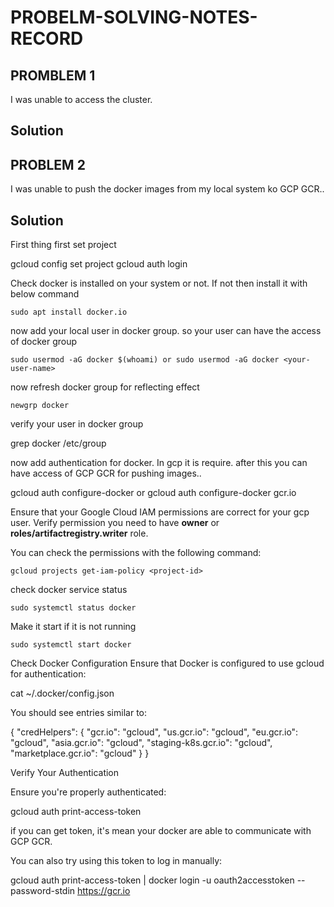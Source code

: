 # PROBELM-SOLVING-NOTES-RECORD

## PROMBLEM 1

I was unable to access the cluster.

## Solution

## PROBLEM 2

I was unable to push the docker images from my local system ko GCP GCR..

## Solution

First thing first set project
 
   gcloud config set project <project-id>
   gcloud auth login

Check docker is installed on your system or not. If not then install it with below command

    sudo apt install docker.io

now add your local user in docker group. so your user can have the access of docker group

    sudo usermod -aG docker $(whoami) or sudo usermod -aG docker <your-user-name>
    
now refresh docker group for reflecting effect

    newgrp docker       

verify your user in docker group

  grep docker /etc/group

now add authentication for docker. In gcp it is require. after this you can have access of GCP GCR for pushing images..
   
  gcloud auth configure-docker 
  or 
  gcloud auth configure-docker gcr.io

Ensure that your Google Cloud IAM permissions are correct for your gcp user. Verify permission you need to have **owner** or **roles/artifactregistry.writer** role.

You can check the permissions with the following command:
  
    gcloud projects get-iam-policy <project-id>

check docker service status

    sudo systemctl status docker

Make it start if it is not running

    sudo systemctl start docker

Check Docker Configuration
Ensure that Docker is configured to use gcloud for authentication:

  cat ~/.docker/config.json

  You should see entries similar to:

  {
    "credHelpers": {
      "gcr.io": "gcloud",
      "us.gcr.io": "gcloud",
      "eu.gcr.io": "gcloud",
      "asia.gcr.io": "gcloud",
      "staging-k8s.gcr.io": "gcloud",
      "marketplace.gcr.io": "gcloud"
    }
  }

Verify Your Authentication

  Ensure you're properly authenticated:

  gcloud auth print-access-token

  if you can get token, it's mean your docker are able to communicate with GCP GCR.

You can also try using this token to log in manually:

  gcloud auth print-access-token | docker login -u oauth2accesstoken --password-stdin https://gcr.io

  
  

  
